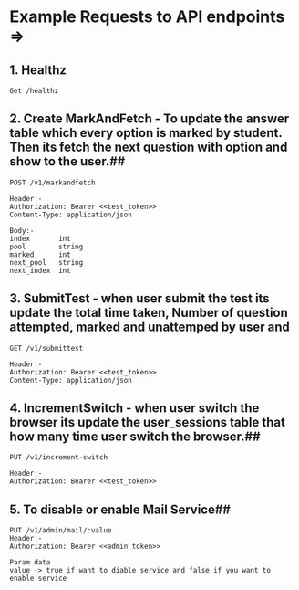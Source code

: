 # Example Requests to API endpoints => #

## 1. Healthz ##

```
Get /healthz
```

## 2. Create MarkAndFetch - To update the answer table which every option is marked by student. Then its fetch the next question with option and show to the user.##

```
POST /v1/markandfetch

Header:-
Authorization: Bearer <<test_token>>
Content-Type: application/json

Body:-
index       int       
pool        string    
marked      int       
next_pool   string    
next_index  int       
```

## 3. SubmitTest - when user submit the test its update the total time taken, Number of question attempted, marked and unattemped by user and  ##

```
GET /v1/submittest

Header:-
Authorization: Bearer <<test_token>>
Content-Type: application/json
```
## 4. IncrementSwitch - when user switch the browser its update the user_sessions table that how many time user switch the browser.##

```
PUT /v1/increment-switch

Header:-
Authorization: Bearer <<test_token>>
```

## 5. To disable or enable Mail Service##

```
PUT /v1/admin/mail/:value
Header:-
Authorization: Bearer <<admin token>>

Param data
value -> true if want to diable service and false if you want to enable service
```
